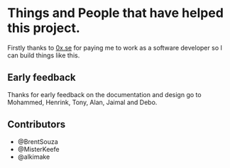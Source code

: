 # Things and People that have helped this project.

Firstly thanks to [0x.se](https://0x.se/) for paying me to work as a software developer so I can build things like this.

## Early feedback
Thanks for early feedback on the documentation and design go to Mohammed, Henrink, Tony, Alan, Jaimal and Debo.

## Contributors
  * @BrentSouza
  * @MisterKeefe
  * @alkimake
